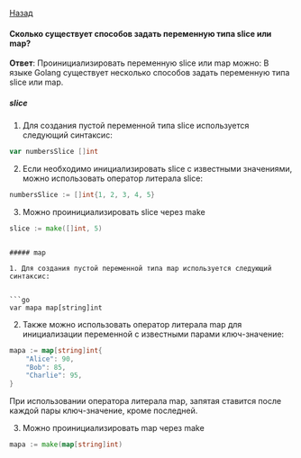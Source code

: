 [Назад](/README.md)

#### Сколько существует способов задать переменную типа slice или map?

**Ответ**: Проинициализировать переменную slice или map можно:
В языке Golang существует несколько способов задать переменную типа slice или map.

##### slice

1. Для создания пустой переменной типа slice используется следующий синтаксис:

```go
var numbersSlice []int
```

2. Если необходимо инициализировать slice с известными значениями, можно использовать оператор литерала slice:

```go
numbersSlice := []int{1, 2, 3, 4, 5}
```

3. Можно проинициализировать slice через make

```go
slice := make([]int, 5)
```


```

##### map

1. Для создания пустой переменной типа map используется следующий синтаксис:


```go
var mapa map[string]int
```

2. Также можно использовать оператор литерала map для инициализации переменной с известными парами ключ-значение:

```go
mapa := map[string]int{
    "Alice": 90,
    "Bob": 85,
    "Charlie": 95,
}
```

При использовании оператора литерала map, запятая ставится после каждой пары ключ-значение, кроме последней.

3. Можно проинициализировать map через make

```go
mapa := make(map[string]int)
```


